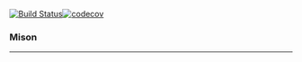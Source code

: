 [![Build Status](https://travis-ci.org/plutolove/Mison.svg?branch=master)](https://travis-ci.org/plutolove/Mison)[![codecov](https://codecov.io/gh/plutolove/Mison/branch/master/graph/badge.svg)](https://codecov.io/gh/plutolove/Mison)
### Mison
---
